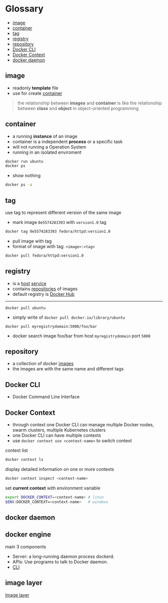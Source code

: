 # Glossary

* [image](#image)
* [container](#container)
* [tag](#tag)
* [registry](#registry)
* [repository](#repository)
* [Docker CLI](#docker-cli)
* [Docker Context](#docker-context)
* [docker daemon](#docker-daemon)

## image

- readonly **template** file
- use for create [container](#container)

> the relationship between **images** and **container** is like the relationship between **class** and **object** in object-oriented programming

## container

- a running **instance** of an image
- container is a independent **process** or a specific task
- will not running a Operation System
- running in an isolated enviroment

```bash
docker run ubuntu
docker ps
```

- show nothing

```bash
docker ps -a
```

## tag

use tag to represent different version of the same image

- mark image `0e5574283393` with `version1.0` tag

```bash
docker tag 0e5574283393 fedora/httpd:version1.0
```

- pull image with tag
- format of image with tag: `<image>:<tag>`

```bash
docker pull fedora/httpd:version1.0
```


## registry

- is a [host](computer-network-host.md) [service](computer-network-service.md)
- contains [repositories]() of images
- default registry is [Docker Hub](https://hub.docker.com/)

---

`docker pull ubuntu`

- simply write of `docker pull docker.io/library/ubuntu`

`docker pull myregistrydomain:5000/foo/bar`

- docker search image foo/bar from host `myregistrydomain` port `5000`

## repository

- a collection of docker [images](#image) 
- the images are with the same name and different tags

## Docker CLI

- Docker Command Line Interface

## Docker Context

- through context one Docker CLI can manage multiple Docker nodes, swarm clusters, multiple Kubernetes clusters
- one Docker CLI can have multiple contexts
- use `docker context use <context-name>` to switch context


context list

```bash
docker context ls
```

display detailed information on one or more contexts

```bash
docker context inspect <context-name>
```

set **current context** with environment variable

```bash
export DOCKER_CONTEXT=<context-name> # linux
$ENV:DOCKER_CONTEXT=<context-name>   # windows
```

## docker daemon

## docker engine

main 3 components

- Server: a long-running daemon process dockerd.
- APIs: Use programs to talk to Docker daemon.
- [CLI](docker-command-line-interface.md)

## image layer

[Image layer](docker-dockerfile.md#image-layer)


